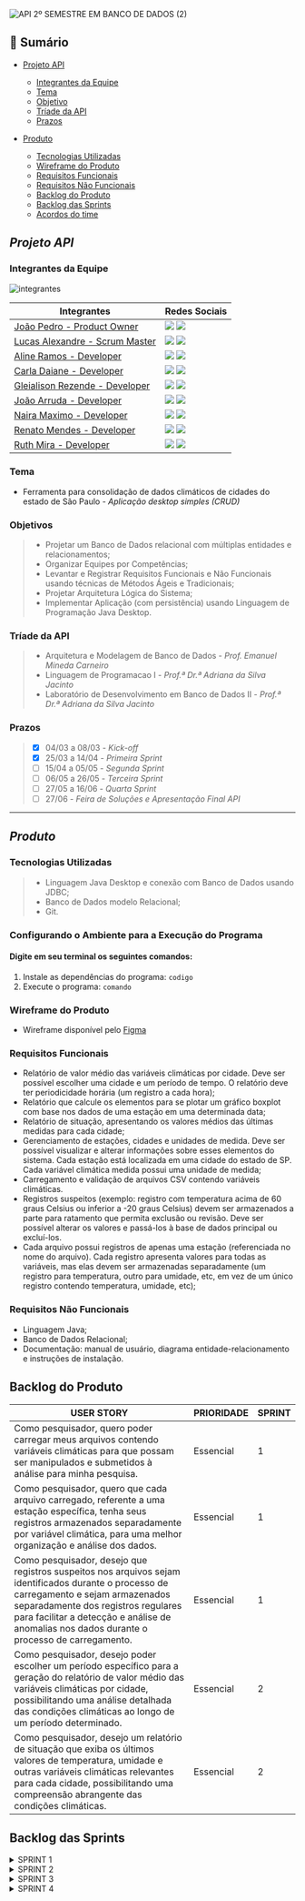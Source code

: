 ![API 2º SEMESTRE EM BANCO DE DADOS (2)](https://github.com/Porygonn/Porygon/assets/111442399/ad146d27-11e7-493d-bc00-03763d2e5f52)

## 📍 Sumário
  * [Projeto API](#projeto-api)
    * [Integrantes da Equipe](#integrantes-da-equipe) 
    * [Tema](#tema)
    * [Objetivo](#objetivos)
    * [Tríade da API](#tríade-da-api)
    * [Prazos](#prazos)
   
  * [Produto](#produto)
    * [Tecnologias Utilizadas](#tecnologias-utilizadas)
    * [Wireframe do Produto](#wireframe-do-produto)
    * [Requisitos Funcionais](#requisitos-funcionais)
    * [Requisitos Não Funcionais](#requisitos-não-funcionais)
    * [Backlog do Produto](#backlog-do-produto)
    * [Backlog das Sprints](#backlog-das-sprints)
    * [Acordos do time](#acordos-do-time)
##
## *Projeto API*

### Integrantes da Equipe

![integrantes](https://github.com/Porygonn/Porygon/assets/142633184/284ba78e-98cd-4dbf-83a2-e024f7e90570)

|Integrantes|Redes Sociais|
|-------|--------|
|[João Pedro - Product Owner](https://github.com/BispoJPM)| <a href="https://www.linkedin.com/in/jo%C3%A3o-pedro-marcondes-563369181/" target="_blank"><img src="https://img.shields.io/badge/-LinkedIn-%230077B5?style=for-the-badge&logo=linkedin&logoColor=white" target="_blank"></a> <a href="https://github.com/BispoJPM" target="_blank"><img src="https://img.shields.io/badge/github-%23121011.svg?style=for-the-badge&logo=github&logoColor=white"></a> |
|[Lucas Alexandre - Scrum Master](https://github.com/lucasalex1203)| <a href="https://www.linkedin.com/in/lucas-alexandre-129339292/" target="_blank"><img src="https://img.shields.io/badge/-LinkedIn-%230077B5?style=for-the-badge&logo=linkedin&logoColor=white" target="_blank"></a> <a href="https://github.com/lucasalex1203" target="_blank"><img src="https://img.shields.io/badge/github-%23121011.svg?style=for-the-badge&logo=github&logoColor=white"></a> |
|[Aline Ramos - Developer](https://github.com/allineramos)| <a href="https://www.linkedin.com/in/aline-ramos-3186b130" target="_blank"><img src="https://img.shields.io/badge/-LinkedIn-%230077B5?style=for-the-badge&logo=linkedin&logoColor=white" target="_blank"></a> <a href="https://github.com/allineramos" target="_blank"><img src="https://img.shields.io/badge/github-%23121011.svg?style=for-the-badge&logo=github&logoColor=white"></a> |
|[Carla Daiane - Developer](https://github.com/carladaiane) | <a href="https://www.linkedin.com/in/carla-daiane/" target="_blank"><img src="https://img.shields.io/badge/-LinkedIn-%230077B5?style=for-the-badge&logo=linkedin&logoColor=white" target="_blank"></a> <a href="https://github.com/carladaiane" target="_blank"><img src="https://img.shields.io/badge/github-%23121011.svg?style=for-the-badge&logo=github&logoColor=white"></a> |
|[Gleialison Rezende - Developer](https://github.com/Gleialison) | <a href="https://www.linkedin.com/in/gleialison-rezende-835453b0?utm_source=share&utm_campaign=share_via&utm_content=profile&utm_medium=android_app" target="_blank"><img src="https://img.shields.io/badge/-LinkedIn-%230077B5?style=for-the-badge&logo=linkedin&logoColor=white" target="_blank"></a> <a href="https://github.com/Gleialison" target="_blank"><img src="https://img.shields.io/badge/github-%23121011.svg?style=for-the-badge&logo=github&logoColor=white"></a> |
|[João Arruda - Developer](https://github.com/joaoarruda-dev)| <a href="https://www.linkedin.com/in/joaoarruda0/" target="_blank"><img src="https://img.shields.io/badge/-LinkedIn-%230077B5?style=for-the-badge&logo=linkedin&logoColor=white" target="_blank"></a> <a href="https://github.com/joaoarruda-dev" target="_blank"><img src="https://img.shields.io/badge/github-%23121011.svg?style=for-the-badge&logo=github&logoColor=white"></a> |
|[Naira Maximo - Developer](http://github.com/naira-maximo) | <a href="https://www.linkedin.com/in/naira-maximo/" target="_blank"><img src="https://img.shields.io/badge/-LinkedIn-%230077B5?style=for-the-badge&logo=linkedin&logoColor=white" target="_blank"></a> <a href="http://github.com/naira-maximo" target="_blank"><img src="https://img.shields.io/badge/github-%23121011.svg?style=for-the-badge&logo=github&logoColor=white"></a> |
|[Renato Mendes - Developer](https://github.com/RenatoCMMendes) | <a href="https://www.linkedin.com/in/renato-mendes-61a6481a4" target="_blank"><img src="https://img.shields.io/badge/-LinkedIn-%230077B5?style=for-the-badge&logo=linkedin&logoColor=white" target="_blank"></a> <a href="https://github.com/RenatoCMMendes" target="_blank"><img src="https://img.shields.io/badge/github-%23121011.svg?style=for-the-badge&logo=github&logoColor=white"></a> |
|[Ruth Mira - Developer](https://github.com/RuthMira) | <a href="https://www.linkedin.com/in/ruth-mira/?originalSubdomain=br" target="_blank"><img src="https://img.shields.io/badge/-LinkedIn-%230077B5?style=for-the-badge&logo=linkedin&logoColor=white" target="_blank"></a> <a href="https://github.com/RuthMira" target="_blank"><img src="https://img.shields.io/badge/github-%23121011.svg?style=for-the-badge&logo=github&logoColor=white"></a> |


### Tema 
* Ferramenta para consolidação de dados climáticos de cidades do estado de São Paulo - *Aplicação desktop simples (CRUD)*

### Objetivos
> * Projetar um Banco de Dados relacional com múltiplas entidades e relacionamentos;
> * Organizar Equipes por Competências; 
> * Levantar e Registrar Requisitos Funcionais e Não Funcionais usando técnicas de Métodos Ágeis e Tradicionais;
> * Projetar Arquitetura Lógica do Sistema; 
> * Implementar Aplicação (com persistência) usando Linguagem de Programação Java Desktop.

### Tríade da API
> * Arquitetura e Modelagem de Banco de Dados - *Prof. Emanuel Mineda Carneiro*
> * Linguagem de Programacao I - *Prof.ª Dr.ª Adriana da Silva Jacinto*
> * Laboratório de Desenvolvimento em Banco de Dados II - *Prof.ª Dr.ª Adriana da Silva Jacinto*

### Prazos
> - [x] 04/03 a 08/03 - *Kick-off*
> - [x] 25/03 a 14/04 - *Primeira Sprint*
> - [ ] 15/04 a 05/05 - *Segunda Sprint*
> - [ ] 06/05 a 26/05 - *Terceira Sprint*
> - [ ] 27/05 a 16/06 - *Quarta Sprint*
> - [ ] 27/06 - *Feira de Soluções e Apresentação Final API*

*****

## *Produto*

### Tecnologias Utilizadas
> * Linguagem Java Desktop e conexão com Banco de Dados usando JDBC; 
> * Banco de Dados modelo Relacional; 
> * Git. 

### Configurando o Ambiente para a Execução do Programa
#### Digite em seu terminal os seguintes comandos: 
1. Instale as dependências do programa: `codigo`
2. Execute o programa: `comando`

### Wireframe do Produto
* Wireframe disponível pelo [Figma](https://www.figma.com/file/7tuVnognL5sdME1aNw3eR1/Wireframe-API-Porygon?type=design&node-id=2%3A12&mode=dev&t=AG5uHkxFS7bhoFhO-1)

### Requisitos Funcionais
* Relatório de valor médio das variáveis climáticas por cidade. Deve ser possível escolher uma cidade e um período de tempo. O relatório deve ter periodicidade horária (um registro a cada hora); 
* Relatório que calcule os elementos para se plotar um gráfico boxplot com base nos dados de uma estação em uma determinada data;
* Relatório de situação, apresentando os valores médios das últimas medidas para cada cidade;
* Gerenciamento de estações, cidades e unidades de medida. Deve ser possível visualizar e alterar informações sobre esses elementos do sistema. Cada estação está localizada em uma cidade do estado de SP. Cada variável climática medida possui uma unidade de medida;
* Carregamento e validação de arquivos CSV contendo variáveis climáticas.
* Registros suspeitos (exemplo: registro com temperatura acima de 60 graus Celsius ou inferior a -20 graus Celsius) devem ser armazenados a parte para ratamento que permita exclusão ou revisão. Deve ser possível alterar os valores e passá-los à base de dados principal ou excluí-los. 
* Cada arquivo possui registros de apenas uma estação (referenciada no nome do arquivo). Cada registro apresenta valores para todas as variáveis, mas elas devem ser armazenadas separadamente (um registro para temperatura, outro para umidade, etc, em vez de um  único registro contendo temperatura, umidade, etc); 

### Requisitos Não Funcionais
* Linguagem Java; 
* Banco de Dados Relacional;
* Documentação: manual de usuário, diagrama entidade-relacionamento e instruções de 
instalação. 


## Backlog do Produto

  | USER STORY | PRIORIDADE | SPRINT |
  |------------|------------|--------|
  | Como pesquisador, quero poder carregar meus arquivos contendo variáveis climáticas para que possam ser manipulados e submetidos à análise para minha pesquisa.  |Essencial|1|
  | Como pesquisador, quero que cada arquivo carregado, referente a uma estação específica, tenha seus registros armazenados separadamente por variável climática, para uma melhor organização e análise dos dados.  |Essencial|1|
  | Como pesquisador, desejo que registros suspeitos nos arquivos sejam identificados durante o processo de carregamento e sejam armazenados separadamente dos registros regulares para facilitar a detecção e análise de anomalias nos dados durante o processo de carregamento.  |Essencial|1|
  | Como pesquisador, desejo poder escolher um período específico para a geração do relatório de valor médio das variáveis climáticas por cidade, possibilitando uma análise detalhada das condições climáticas ao longo de um período determinado.  |Essencial|2|
  | Como pesquisador, desejo um relatório de situação que exiba os últimos valores de temperatura, umidade e outras variáveis climáticas relevantes para cada cidade, possibilitando uma compreensão abrangente das condições climáticas. |Essencial|2|

  

## Backlog das Sprints

<details>
<summary> SPRINT 1 </summary>


* Criação de interface para utilização do pesquisador;
* Carregamento de arquivos CSV;
* Organização de dados por estação climática e tipo de registro (automático ou manual);
* Separação de dados por variáveis climáticas;
* Criação de input para receber do pesquisador as temperaturas máxima e mínima consideradas válidas;
* Verificação de dados e identificação de registros suspeitos;
* Validação de registros que se enquadram na temperatura esperada;
* Separação de registros considerados suspeitos;

![Porygon](https://github.com/Porygonn/Porygon/assets/111442399/0f90ad58-3cdf-4cdc-bf8f-a5ce625386cf)

 </details>

<details>
<summary> SPRINT 2 </summary>

 </details>
 
 <details>
<summary> SPRINT 3 </summary>

 </details>
 
  <details>
<summary> SPRINT 4 </summary>

 </details>
  